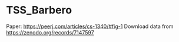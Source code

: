 # TSS_Barbero

Paper: https://peerj.com/articles/cs-1340/#fig-1
Download data from https://zenodo.org/records/7147597
